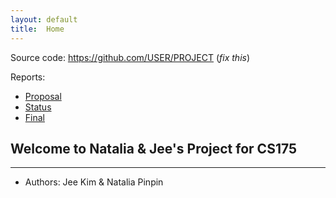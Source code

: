 ```yaml
---
layout: default
title:  Home
---
```


Source code: https://github.com/USER/PROJECT (_fix this_)

Reports:

- [Proposal](proposal.html)
- [Status](status.html)
- [Final](final.html)


## Welcome to Natalia & Jee's Project for CS175
---
* Authors: Jee Kim & Natalia Pinpin


